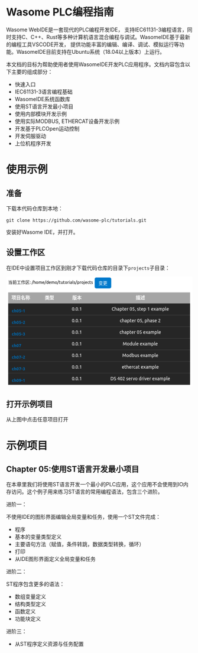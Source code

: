 # Wasome PLC编程指南

Wasome WebIDE是一套现代的PLC编程开发IDE， 支持IEC61131-3编程语言，同时支持C、C++、Rust等多种计算机语言混合编程与调试。WasomeIDE基于最新的编程工具VSCODE开发， 提供功能丰富的编辑、编译、调试、模拟运行等功能。WasomeIDE目前支持在Ubuntu系统（18.04以上版本）上运行。

本文档的目标为帮助使用者使用WasomeIDE开发PLC应用程序。文档内容包含以下主要的组成部分：
-	快速入口
-	IEC61131-3语言编程基础
-	WasomeIDE系统函数库
-	使用ST语言开发最小项目
-	使用内部模块开发示例
-	使用实际MODBUS, ETHERCAT设备开发示例
-	开发基于PLCOpen运动控制
-	开发伺服驱动
-   上位机程序开发

# 使用示例

## 准备

下载本代码仓库到本地：
```
git clone https://github.com/wasome-plc/tutorials.git
```

安装好Wasome IDE，并打开。

## 设置工作区
在IDE中设置项目工作区到刚才下载代码仓库的目录下`projects`子目录：

![](./doc/imgs/workspace_path.png)

## 打开示例项目
从上图中点击任意项目打开

# 示例项目

## Chapter 05:使用ST语言开发最小项目
在本章里我们将使用ST语言开发一个最小的PLC应用，这个应用不会使用到IO内存访问。这个例子用来练习ST语言的常用编程语法，包含三个进阶。

进阶一：

不使用IDE的图形界面编辑全局变量和任务，使用一个ST文件完成：
-	程序
-	基本的变量类型定义
-	主要语句方法（赋值，条件转跳，数据类型转换，循环）
-	打印
-	从IDE图形界面定义全局变量和任务

进阶二：

ST程序包含更多的语法：
-	数组变量定义
-	结构类型定义
-	函数定义
-	功能块定义

进阶三：

-	从ST程序定义资源与任务配置

